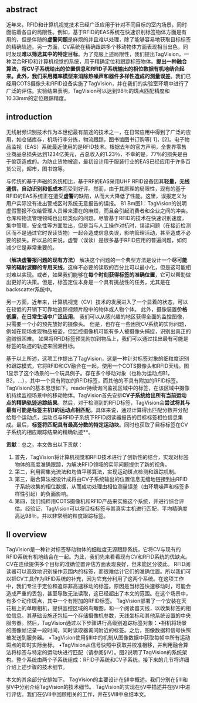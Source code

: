 ## abstract
近年来，RFID和计算机视觉技术已经广泛应用于针对不同目标的室内场景，同时面临着各自的局限性。例如，基于RFID的EAS系统在快速识别标签物体方面是有用的，但是伴随的**虚警问题**是麻烦的并且难以处理，除了能够容易地获取目标标签的精确轨迹。另一方面，CV系统在精确跟踪多个移动物体方面表现相当出色，同时发现**难以筛选其中的特定目标**。为了克服上述局限性，我们提出TagVision，一种混合RFID和计算机视觉的系统，用于精确定位和跟踪标签物体。**提出一种融合算法，将CV子系统给出的位置信息和RFID子系统输出的相位数据有机地结合起来。此外，我们采用概率模型来消除热噪声和器件多样性造成的测量误差**。我们已经用COTS摄像头和RFID设备实施了TagVision，并在我们的实验室环境中进行了广泛的评估。实验结果表明，TagVision可以达到98％的斑点匹配精度和10.33mm的定位跟踪精度。
## introduction
无线射频识别技术作为本世纪最有前途的技术之一，在日常应用中得到了广泛的应用，如仓储库存，机场行李分拣，物流跟踪，图书馆图书订购等[ 1]，[2]。电子物品监视（EAS）系统最近使用的是RFID技术。根据去年的官方声明，全世界零售业商品总损失达到1234亿美元，占总收入的1.23％，不幸的是，77％的损失是由于偷窃造成的。为防止货物被盗，最初设计用于服装行业的EAS已经应用于许多百货公司，超市，图书馆等。

与传统的基于声磁的系统相比，基于RF的EAS采用UHF RFID设备因其**轻量，无线通信，自动识别和低成本**而受到好评。然而，由于其原理的局限性，现有的基于RFID的EAS系统正在遭受**虚警**的缺陷，从而大大降低了性能。这里，误报定义为用户实际没有进出警戒区时系统无意报告的误报。 B1 Bm图1：TagVision的说明虚假警报不仅给管理人员带来潜在的麻烦，而且会引起消费者和企业之间的冲突。仓库和物流管理领域也出现类似的问题。尽管基于RFID的技术在快速识别速度，集中管理，安全性等方面胜出，但是当与人工操作对抗时，误读问题（在接近检测区而不是通过它时误读货物）一起会造成信息失误，影响管理活动，甚至造成不必要的损失。所以总的来说，虚警（误读）是很多基于RFID应用的普遍问题，如何减少它是非常重要的。

**（解决虚警报问题的现有方法）**
解决这个问题的一个典型方法是设计一个**尽可能窄的辐射波瓣的专用天线**，这样不必要的读取的百分比可以最小化，但是这可能相对难以实现。或者，如果我们能够在**每个时刻获得标签的准确位置**，它可以帮助做出更好的决策。但是，标签定位本身是一个具有挑战性的任务，尤其是在backscatter系统中。

另一方面，近年来，计算机视觉（CV）技术的发展进入了一个显着的状态，可以在较低的开销下可靠地追踪视频片段中的物体或人物个体。 此外，摄像装置**价格低廉，在日常生活中广泛应用**。 我们可以从感兴趣的地区获得全面的监控图像，只需要一个小的预先放好的摄像头。 但是，也存在一些困扰CV系统的实际问题，例如在现场发现物品被盗，但监控摄像机可能有多人被摄像头捕捉，识别出真正的盗贼很困难。 如果将RFID标签预先附加到物品上，我们可以通过找出最有可能是标签的轨迹的轨迹来回溯目标。

基于以上所述，这项工作提出了TagVision，这是一种针对标签对象的细粒度识别和跟踪模式，它将RFID和CV融合在一起，使用一个COTS摄像头和RFID天线。图1显示了这个场景的一个玩具例子。存在多个移动对象（也称为运动点B1，B2，...），其中一个具有附加的RFID标签，而其他的不具有附加的RFID标签。 TagVision的基本思想如下。reader持续询问监视区域中的标签，在该区域中摄像机持续监视场景中的移动物体。TagVision首先安排**CV子系统给出所有当前运动点的精确轨迹追踪结果**。然后，对于检测到的RFID标签，TagVision会**尝试将其与最有可能是标签主机1的运动点相匹配**。具体来说，通过计算得出匹配分数并分配给每个运动点，运动点与RFID子系统下RFID阅读器报告的目标标签相位信息集成。最后，**标签将匹配具有最高分数的特定运动块**。同时也获取了目标标签在CV子系统的相应跟踪结果的精确轨迹**。

**贡献**：总之，本文做出以下贡献：
1. 首先，TagVision将计算机视觉和RFID技术进行了创新性的结合，实现对标签物体的高度准确跟踪，为解决RFID领域的实际问题提供了新的视角。
2. 第二，利用密集光流法和均值平移算法，实现运动斑点检测和跟踪机制。
3. 第三，融合算法被设计成将由CV子系统输出的位置信息无缝地链接到由RFID子系统收集的相位数据，从而成功处理由相位测量误差（由环境噪声和标签多样性引起）的负面影响。
4. 第四，我们纯粹用COTS摄像机和RFID产品来实施这个系统，并进行综合评估。经验证，TagVision可以将目标标签与其真实主机进行匹配，平均精确度高达98％，并以非常细的粒度跟踪标签。

## II overview
TagVision是一种针对标签移动物体的细粒度无源跟踪系统，它将CV与现有的RFID系统有机地结合在一起。为此，我们先来看看现有CV和RFID系统的优缺点。 CV在连续提供多个目标的准确位置评估方面表现良好，但未能区分彼此。 RFID阅读器可以高效地识别操作范围内的标签，而很难估计它们的准确位置。所以我们可以把CV工具作为RFID系统的补充，因为它充分利用了这两个系统。在这项工作中，我们专注于定位和追踪非高速移动的标签。原因是当标签快速移动时，可能会造成严重的丢包，甚至导致无法读取，这已经超出了本文的范围。在这个场景中，有多个动作斑点，其中一个有附加的RFID标签。 TagVision部署了一个安装在天花板上的单眼相机，提供监控区域的鸟瞰图，和一个阅读器天线，以收集标签的相位信息。其基础设施还包括一个存储摄像机参数，天线坐标和其他系统设置的中央服务器。然后，TagVision通过以下步骤进行高级别追踪标签对象：•相机将场景的图像帧记录一段时间，同时读取器询问附近的标签。之后，图像数据和信号快照被发送到服务器。 •TagVision使用§III中的机制从图像数据中获取每帧中所有运动斑点的即时实际坐标。 •TagVision从信号快照中获取并校准相移，并利用融合算法将标签与特定的运动块进行匹配（请参阅§IV）。图2说明了TagVision的系统架构。整个系统由两个子系统组成：RFID子系统和CV子系统。接下来的几节将详细介绍上述步骤的技术细节。

本文的其余部分安排如下。 TagVision的主要设计在§II中概述。我们分别在§III和§Ⅳ中分别介绍TagVision的技术细节。 TagVision的实现在§V中描述并在§VI中进行评估。我们在§VII中回顾相关的工作，并在§VIII中总结本文。
